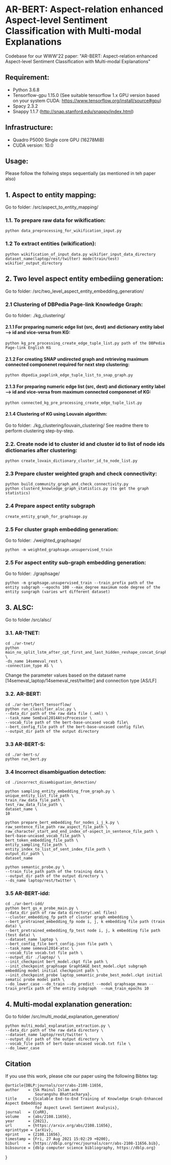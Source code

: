 # AR-BERT: Aspect-relation enhanced Aspect-level Sentiment Classification with Multi-modal Explanations
Codebase for our WWW'22 paper: "AR-BERT: Aspect-relation enhanced Aspect-level Sentiment Classification with Multi-modal Explanations"

## Requirement:
* Python 3.6.8
* Tensorflow-gpu 1.15.0 (See suitable tensorflow 1.x GPU version based on your system CUDA: https://www.tensorflow.org/install/source#gpu)
* Spacy 2.3.2
* Snappy 1.1.7 (http://snap.stanford.edu/snappy/index.html)

## Infrastructure:
* Quadro P5000 Single core GPU (16278MiB)
* CUDA version: 10.0

## Usage:
Please follow the follwing steps sequentially (as mentioned in teh paper also)

## 1. Aspect to entity mapping: 
Go to folder: /src/aspect_to_entity_mapping/
  ### 1.1. To prepare raw data for wikification:
  ```
  python data_preprocessing_for_wikification_input.py
  ```
  ### 1.2 To extract entities (wikification):
  ```
  python wikification_of_input_data.py wikifier_input_data_directory dataset_name(laptop/rest/twitter) mode(train/test) wikifier_output_directory
  ```
  
## 2. Two level aspect entity embediing generation:
Go to folder: /src/two_level_aspect_entity_embedding_generation/

  ### 2.1 Clustering of DBPedia Page-link Knowledge Graph:
  Go to folder: ./kg_clustering/
  #### 2.1.1 For preparing numeric edge list (src, dest) and dictionary entity label --> id and vice-versa from KG:
  ```
  python kg_pre_processing_create_edge_tuple_list.py path of the DBPedia Page-link English KG
  ```
  #### 2.1.2 For creating SNAP undirected graph and retrieving maximum connected componenet required for next step clustering:
  ```
  python dbpedia_pagelink_edge_tuple_list_to_snap_graph.py
  ```
  #### 2.1.3 For preparing numeric edge list (src, dest) and dictionary entity label --> id and vice-versa from maximum connected componenet of KG:
  ```
  python connected_kg_pre_processing_create_edge_tuple_list.py
  ```
  #### 2.1.4 Clustering of KG using Louvain algorithm:
  Go to folder: ./kg_clustering/louvain_clustering/
  See readme there to perform clustering step-by-step. 
  
  ### 2.2. Create node id to cluster id and cluster id to list of node ids dictionaries after clustering:
  ```
  python create_lovain_dictionary_cluster_id_to_node_list.py
  ```
  
  ### 2.3 Prepare cluster weighted graph and check connectivity: 
  ```
  python build_community_graph_and_check_connectivity.py
  python clusterd_knowledge_graph_statistics.py (to get the graph statistics)
  ```
  
  ### 2.4 Prepare aspect entity subgraph 
  ```
  create_entity_graph_for_graphsage.py
  ```
  
  ### 2.5 For cluster graph embedding generation:
  Go to folder: ./weighted_graphsage/
  ```
  python -m weighted_graphsage.unsupervised_train
  ```
  
  ### 2.5 For aspect entity sub-graph embedding generation:
  Go to folder: ./graphsage/
  ```
  python -m graphsage.unsupervised_train --train_prefix path of the entity subgraph --epochs 100 --max_degree maximum node degree of the entity sungraph (varies wrt different dataset)
  ```
  
  
## 3. ALSC:
Go to folder /src/alsc/

  ### 3.1. AR-TNET:
  ```
  cd ./ar-tnet/
  python main_no_split_lstm_after_cpt_first_and_last_hidden_reshape_concat_GraphSAGE.py \
  -ds_name 14semeval_rest \
  -connection_type AS \
  ```
  Change the parameter values based on the dataset name [14semeval_laptop/14semeval_rest/twitter] and connection type [AS/LF]
  
  ### 3.2. AR-BERT:
  ```
  cd ./ar-bert/bert_tensorflow/
  python run_classifier_alsc.py \
  --data_dir path of the raw data file (.xml) \
  --task_name SemEval2014AtscProcessor \
  --vocab_file path of the bert-base-uncased vocab file\
  --bert_config_file path of the bert-base-uncased config file\
  --output_dir path of the output directory
  ```
  
  ### 3.3 AR-BERT-S:
  ```
  cd ./ar-bert-s/
  python run_bert.py
  ```
  
  ### 3.4 Incorrect disambiguation detection:
  ```
  cd ./incorrect_disambiguation_detection/
  
  python sampling_entity_embedding_from_graph.py \
  unique_entity_list_file_path \
  train_raw_data_file_path \
  test_raw_data_file_path \
  dataset_name \
  10
  
  python prepare_bert_embedding_for_nodes_i_j_k.py \
  raw_sentence_file_path raw_aspect_file_path \
  raw_character_start_and_end_index_of-aspect_in_sentence_file_path \
  bert-base-uncased_vocab_file_path \
  bert_token_embedding_file_path \
  entity_sampling_file_path \
  entity_index_to_list_of_sent_index_file_path \
  output_dir_path \
  dataset_name 
  
  python semantic_probe.py \
  --train_file_path path of the training data \
  --output_dir path of the output directory \
  --ds_name laptop/rest/twitter \
  ```
  
  ### 3.5 AR-BERT-idd:
  ```
  cd ./ar-bert-idd/
  python bert_gs_e_probe_main.py \
  --data_dir path of raw data directory(.xml files)
  --cluster_embedding_fp path of cluster graph embedding \
  --bert_pretrained_embedding_fp node i, j, k embedding file path (train data) \
  --bert_pretrained_embedding_fp_test node i, j, k embedding file path (test data) \
  --dataset_name laptop \
  --bert_config_file bert_config.json file path \
  --task_name semeval2014-atsc \
  --vocab_file vocab.txt file path \
  --output_dir ./laptop/ \
  --init_checkpoint bert_model.ckpt file path \
  --init_checkpoint_graphsage GraphSAGE_best_model.ckpt subgraph embedding model initial checkpoint path \
  --init_checkpoint_probe laptop_semantic_probe_best_model.ckpt initial sematic probe model path \
  --do_lower_case --do_train --do_predict --model graphsage_mean --train_prefix path of the entity subgraph  --num_train_epochs 10
  ```
  
  
## 4. Multi-modal explanation generation: 
Go to folder /src/multi_modal_explanation_generation/
```
python multi_modal_explanation_extraction.py \
--data_dir path of the raw data directory \
--dataset_name laptop/rest/twitter \
--output_dir path of the output directory \
--vocab_file path of bert-base-uncased vocab.txt file \
--do_lower_case 
```


## Citation

If you use this work, please cite our paper using the following Bibtex tag:

    @article{DBLP:journals/corr/abs-2108-11656,
    author    = {Sk Mainul Islam and
                 Sourangshu Bhattacharya},
    title     = {Scalable End-to-End Training of Knowledge Graph-Enhanced Aspect Embedding
                 for Aspect Level Sentiment Analysis},
    journal   = {CoRR},
    volume    = {abs/2108.11656},
    year      = {2021},
    url       = {https://arxiv.org/abs/2108.11656},
    eprinttype = {arXiv},
    eprint    = {2108.11656},
    timestamp = {Fri, 27 Aug 2021 15:02:29 +0200},
    biburl    = {https://dblp.org/rec/journals/corr/abs-2108-11656.bib},
    bibsource = {dblp computer science bibliography, https://dblp.org}
  }
  
  
  

